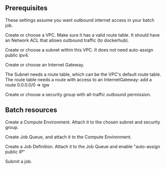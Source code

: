 ## Prerequisites

These settings assume you want outbound internet access in your batch job.

Create or choose a VPC. Make sure it has a valid route table. It should have an Network ACL that allows outbound traffic (to dockerhub).

Create or choose a subnet within this VPC. It does not need auto-assign public ipv4.

Create or choose an Internet Gateway.

The Subnet needs a route table, which can be the VPC's default route table. The route table needs a route with access to an InternetGateway: add a route 0.0.0.0/0 => igw

Create or choose a security group with all-traffic outbound permission.

## Batch resources

Create a Compute Environment. Attach it to the chosen subnet and security group.

Create Job Queue, and attach it to the Compute Environment.

Create a Job Definition. Attach it to the Job Queue and enable "auto-assign public IP"

Submit a job.
